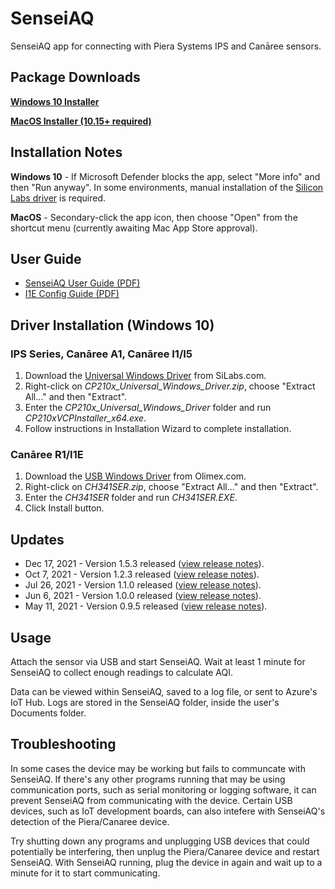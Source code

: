 # SenseiAQ
SenseiAQ app for connecting with Piera Systems IPS and Canāree sensors.

## Package Downloads
**[Windows 10 Installer](https://github.com/PieraSystems/SenseiAQ/releases/download/v1.5.3/SenseiAQ-1.5.3-Setup-Win.exe)**

**[MacOS Installer (10.15+ required)](https://github.com/PieraSystems/SenseiAQ/releases/download/v1.5.3/SenseiAQ-1.5.3-macOS.zip)**

## Installation Notes
**Windows 10** - If Microsoft Defender blocks the app, select "More info" and then "Run anyway". In some environments, manual installation of the [Silicon Labs driver](#driver-installation-windows-10) is required. 

**MacOS** - Secondary-click the app icon, then choose "Open" from the shortcut menu (currently awaiting Mac App Store approval).

## User Guide
* [SenseiAQ User Guide (PDF)](https://pierasystems.com/wp-content/uploads/2021/10/SenseiAQ-Documentation-122.pdf)
* [I1E Config Guide (PDF)](https://pierasystems.com/download-attachment/3866)


## Driver Installation (Windows 10)

### IPS Series, Canāree A1, Canāree I1/I5

1. Download the [Universal Windows Driver](https://www.silabs.com/documents/public/software/CP210x_Universal_Windows_Driver.zip) from SiLabs.com.
1. Right-click on *CP210x_Universal_Windows_Driver.zip*, choose "Extract All..." and then "Extract".
1. Enter the *CP210x_Universal_Windows_Driver* folder and run *CP210xVCPInstaller_x64.exe*.
1. Follow instructions in Installation Wizard to complete installation.

### Canāree R1/I1E

1. Download the [USB Windows Driver](https://www.olimex.com/Products/Breadboarding/BB-CH340T/resources/CH341SER.zip) from Olimex.com.
1. Right-click on *CH341SER.zip*, choose "Extract All..." and then "Extract".
1. Enter the *CH341SER* folder and run *CH341SER.EXE*.
1. Click Install button.


## Updates
* Dec 17, 2021 - Version 1.5.3 released ([view release notes](https://github.com/PieraSystems/SenseiAQ/releases/tag/v1.5.3)). 
* Oct 7, 2021 - Version 1.2.3 released ([view release notes](https://github.com/PieraSystems/SenseiAQ/releases/tag/v1.2.3)).
* Jul 26, 2021 - Version 1.1.0 released ([view release notes](https://github.com/PieraSystems/SenseiAQ/releases/tag/v1.1.0)).
* Jun 6, 2021 - Version 1.0.0 released ([view release notes](https://github.com/PieraSystems/SenseiAQ/releases/tag/v1.0.0)).
* May 11, 2021 - Version 0.9.5 released ([view release notes](https://github.com/PieraSystems/SenseiAQ/releases/tag/v0.9.5)).

## Usage

Attach the sensor via USB and start SenseiAQ. Wait at least 1 minute for SenseiAQ to collect enough readings to calculate AQI.

Data can be viewed within SenseiAQ, saved to a log file, or sent to Azure's IoT Hub. Logs are stored in the SenseiAQ folder, inside the user's Documents folder.

## Troubleshooting

In some cases the device may be working but fails to communcate with SenseiAQ. If there's any other programs running that may be using communication ports, such as serial monitoring or logging software, it can prevent SenseiAQ from communicating with the device. Certain USB devices, such as IoT development boards, can also intefere with SenseiAQ's detection of the Piera/Canaree device.

Try shutting down any programs and unplugging USB devices that could potentially be interfering, then unplug the Piera/Canaree device and restart SenseiAQ. With SenseiAQ running, plug the device in again and wait up to a minute for it to start communicating.
